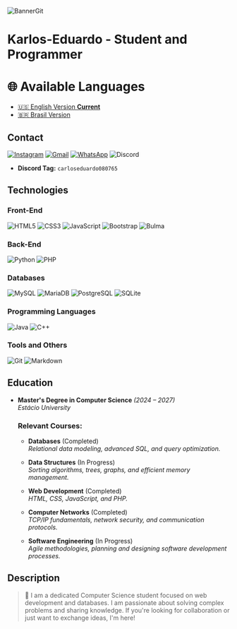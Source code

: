 ![BannerGit](https://github.com/user-attachments/assets/5197ae50-5466-4bbe-8de3-71718a15c593)

# Karlos-Eduardo - Student and Programmer

# 🌐 Available Languages
- [🇺🇸 English Version **Current**](https://github.com/Karlos-Eduardo-Mrqs/Karlos-Eduardo-Mrqs/blob/main/README.md)
- [🇧🇷 Brasil Version](https://github.com/Karlos-Eduardo-Mrqs/Karlos-Eduardo-Mrqs/blob/main/READMEBR.md)

## Contact 
[![Instagram](https://img.shields.io/badge/Instagram-E4405F?style=for-the-badge&logo=instagram&logoColor=white)](https://www.instagram.com/karlosmrqsdev/)
[![Gmail](https://img.shields.io/badge/Gmail-D14836?style=for-the-badge&logo=gmail&logoColor=white)](mailto:cadumcarlos@gmail.com)
[![WhatsApp](https://img.shields.io/badge/WhatsApp-25D366?style=for-the-badge&logo=whatsapp&logoColor=white)](https://wa.me/5521979667744)
![Discord](https://img.shields.io/badge/Discord-7289DA?style=for-the-badge&logo=discord&logoColor=white)
- **Discord Tag:** `carloseduardo080765`

## Technologies

### Front-End
![HTML5](https://img.shields.io/badge/HTML5-E34F26?style=for-the-badge&logo=html5&logoColor=white) ![CSS3](https://img.shields.io/badge/CSS3-1572B6?style=for-the-badge&logo=css3&logoColor=white)  ![JavaScript](https://img.shields.io/badge/JavaScript-323330?style=for-the-badge&logo=javascript&logoColor=F7DF1E)  ![Bootstrap](https://img.shields.io/badge/Bootstrap-563D7C?style=for-the-badge&logo=bootstrap&logoColor=white) ![Bulma](https://img.shields.io/badge/bulma-00D0B1?style=for-the-badge&logo=bulma&logoColor=white)

### Back-End
![Python](https://img.shields.io/badge/Python-3776AB?style=for-the-badge&logo=python&logoColor=white) ![PHP](https://img.shields.io/badge/PHP-777BB4?style=for-the-badge&logo=php&logoColor=white)  

### Databases
![MySQL](https://img.shields.io/badge/MySQL-005C84?style=for-the-badge&logo=mysql&logoColor=white)  ![MariaDB](https://img.shields.io/badge/MariaDB-003545?style=for-the-badge&logo=mariadb&logoColor=white) ![PostgreSQL](https://img.shields.io/badge/PostgreSQL-316192?style=for-the-badge&logo=postgresql&logoColor=white) ![SQLite](https://img.shields.io/badge/sqlite-%2307405e.svg?style=for-the-badge&logo=sqlite&logoColor=white)  

### Programming Languages
![Java](https://img.shields.io/badge/Java-ED8B00?style=for-the-badge&logo=openjdk&logoColor=white) ![C++](https://img.shields.io/badge/C%2B%2B-00599C?style=for-the-badge&logo=c%2B%2B&logoColor=white)  

### Tools and Others
![Git](https://img.shields.io/badge/Git-F05032?style=for-the-badge&logo=git&logoColor=white) ![Markdown](https://img.shields.io/badge/Markdown-000000?style=for-the-badge&logo=markdown&logoColor=white)

## Education
- **Master's Degree in Computer Science** *(2024 – 2027)*  
  _Estácio University_    

  ### Relevant Courses:
  
  - **Databases** (Completed)  
    _Relational data modeling, advanced SQL, and query optimization._  

  - **Data Structures** (In Progress)  
    _Sorting algorithms, trees, graphs, and efficient memory management._  

  - **Web Development** (Completed)  
    _HTML, CSS, JavaScript, and PHP._  

  - **Computer Networks** (Completed)  
    _TCP/IP fundamentals, network security, and communication protocols._  

  - **Software Engineering** (In Progress)  
    _Agile methodologies, planning and designing software development processes._

## Description 
> 🚀 I am a dedicated Computer Science student focused on web development and databases. I am passionate about solving complex problems and sharing knowledge. If you're looking for collaboration or just want to exchange ideas, I'm here!
